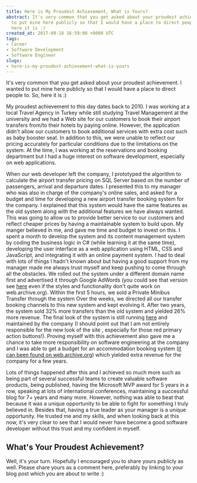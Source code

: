 ```yaml
---
title: Here is My Proudest Achievement, What is Yours?
abstract: It's very common that you get asked about your proudest achievement. I wanted
  to put mine here publicly so that I would have a place to direct people to. So,
  here it is :)
created_at: 2017-09-18 16:59:00 +0000 UTC
tags:
- Career
- Software Development
- Software Engineer
slugs:
- here-is-my-proudest-achievement-what-is-yours
---
```


<p>It's very common that you get asked about your proudest achievement. I wanted to put mine here publicly so that I would have a place to direct people to. So, here it is :)</p> <p>My proudest achievement to this day dates back to 2010. I was working at a local Travel Agency in Turkey while still studying Travel Management at the university and we had a Web site for our customers to book their airport transfers from/to their hotels by paying online. However, the application didn't allow our customers to book additional services with extra cost such as baby booster seat. In addition to this, we were unable to reflect our pricing accurately for particular conditions due to the limitations on the system. At the time, I was working at the reservations and booking department but I had a huge interest on software development, especially on web applications. <p>When our web developer left the company, I prototyped the algorithm to calculate the airport transfer pricing on SQL Server based on the number of passengers, arrival and departure dates. I presented this to my manager who was also in charge of the company's online sales, and asked for a budget and time for developing a new airport transfer booking system for the company. I explained that this system would have the same features as the old system along with the additional features we have always wanted. This was going to allow us to provide better service to our customers and reflect cheaper prices by having a maintainable system to build upon. My manger believed in me, and gave me time and budget to invest on this. I spent a month to develop the system and its content management system by coding the business logic in C# (while learning it at the same time), developing the user interface as a web application using HTML, CSS and JavaScript, and integrating it with an online payment system. I had to deal with lots of things I hadn't known about but having a good support from my manager made me always trust myself and keep pushing to come through all the obstacles. We rolled out the system under a different domain name first and advertised it through Google AdWords‎ (you could see that version see <a href="https://web.archive.org/web/20100906032705/http://www.fethiyeairport.com:80/">here</a> even if the styles and functionality don't quite work on web.archive.org). Within the first 5 hours, we sold a Private Minibus Transfer through the system  Over the weeks, we directed all our transfer booking channels to this new system and kept evolving it. After two years, the system sold 32% more transfers than the old system and yielded 26% more revenue. The final look of the system is still running <a href="http://www.dalamanairport.net/">here</a> and maintained by the company (I should point out that I am not entirely responsible for the new look of the site , especially for those red primary action buttons!). Proving myself with this achievement also gave me a chance to take more responsibility on software engineering at the company and I was able to get a budget for an accommodation booking system (<a href="https://web.archive.org/web/20121023114201/http://www.turkeybeds.com:80/">it can been found on web.archive.org</a>) which yielded extra revenue for the company for a few years. <p>Lots of things happened after this and I achieved so much more such as being part of several successful teams to create valuable software products, being published, having the Microsoft MVP award for 5 years in a row, speaking at lots of international conferences, maintaining a successful blog for 7+ years and many more. However, nothing was able to beat that because it was a unique opportunity to be able to fight for something I truly believed in. Besides that, having a true leader as your manager is a unique opportunity. He trusted me and my skills, and when looking back at this now, it's very clear to see that I would never have become a good software developer without this trust and my confident in myself. <h2>What's Your Proudest Achievement?</h2> <p>Well, it's your turn. Hopefully I encouraged you to share yours publicly as well. Please share yours as a comment here, preferably by linking to your blog post which you are about to write :)</p>  